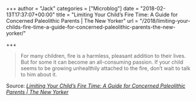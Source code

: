 +++
author = "Jack"
categories = ["Microblog"]
date = "2018-02-13T17:37:07+00:00"
title = "Limiting Your Child’s Fire Time: A Guide for Concerned Paleolithic Parents | The New Yorker"
url = "/2018/limiting-your-childs-fire-time-a-guide-for-concerned-paleolithic-parents-the-new-yorker/"

+++
> For many children, fire is a harmless, pleasant addition to their lives. But for some it can become an all-consuming passion. If your child seems to be growing unhealthily attached to the fire, don’t wait to talk to him about it.

Source: _[Limiting Your Child&#8217;s Fire Time: A Guide for Concerned Paleolithic Parents | The New Yorker][1]_

 [1]: https://www.newyorker.com/humor/daily-shouts/limiting-your-childs-fire-time-a-guide-for-concerned-paleolithic-parents
